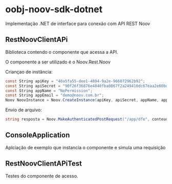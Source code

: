 # oobj-noov-sdk-dotnet
Implementação .NET de interface para conexão com API REST Noov
## RestNoovClientAPi

Biblioteca contendo o componente que acessa a API. 

O componente a ser utilizado é o Noov.Rest.Noov

Criançao de instância: 
```C#
const String apiKey = "40a5fa55-dee1-4894-9a2e-966072962b92";
const String apiSecret = "90f26f36876e4840fba0867f2a249410dc67eaa2e60bd117622d0b8c1ad47f86";
const String appName = "NoPermission";
const String appEmail = "demo@noov.com.br";
Noov NoovInstance = Noov.CreateInstance(apiKey, apiSecret, appName, appEmail);
```
Envio de arquivo:

```C#
string resposta = Noov.MakeAuthenticatedPostRequest("/app/dfe", conteudoXml, "application/xml");
```


## ConsoleApplication

Aplciação de exemplo que instancia o componente e simula uma requisição

## RestNoovClientAPiTest

Testes do componente de acesso.
